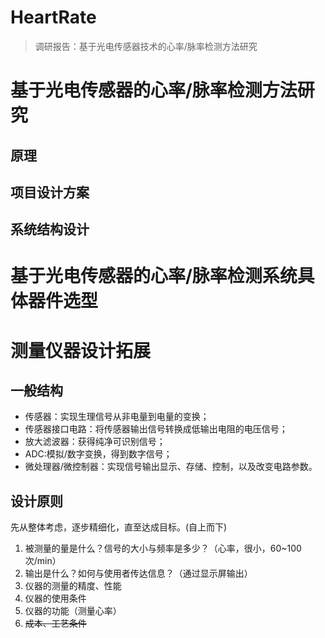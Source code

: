 # HeartRate
> 调研报告：基于光电传感器技术的心率/脉率检测方法研究
# 基于光电传感器的心率/脉率检测方法研究
## 原理

## 项目设计方案

## 系统结构设计

# 基于光电传感器的心率/脉率检测系统具体器件选型

# 测量仪器设计拓展
## 一般结构
* 传感器：实现生理信号从非电量到电量的变换；  
* 传感器接口电路：将传感器输出信号转换成低输出电阻的电压信号；  
* 放大滤波器：获得纯净可识别信号；  
* ADC:模拟/数字变换，得到数字信号；  
* 微处理器/微控制器：实现信号输出显示、存储、控制，以及改变电路参数。  
## 设计原则
先从整体考虑，逐步精细化，直至达成目标。(自上而下)  
1. 被测量的量是什么？信号的大小与频率是多少？（心率，很小，60~100次/min）  
2. 输出是什么？如何与使用者传达信息？（通过显示屏输出）  
3. 仪器的测量的精度、性能  
4. 仪器的使用条件  
5. 仪器的功能（测量心率）  
6. ~~成本、工艺条件~~  